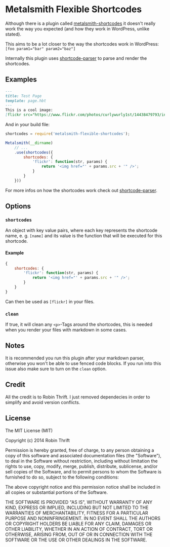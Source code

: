 # Metalsmith Flexible Shortcodes

Although there is a plugin called [metalsmith-shortcodes](https://github.com/ericgj/metalsmith-shortcodes) it doesn't really work the
way you expected (and how they work in WordPress, unlike stated). 

This aims to be a lot closer to the way the shortcodes work in WordPress:
`[foo param1="bar" param2="baz"]`

Internally this plugin uses [shortcode-parser](https://github.com/derdesign/shortcode-parser) to parse and render the shortcodes.


## Examples
```markdown
---
title: Test Page
template: page.hbt
---
This is a cool image:
[flickr src="https://www.flickr.com/photos/curlywurly1st/14438479793/in/explore-2014-06-14"]
```

And in your build file:

```js
shortcodes = require('metalsmith-flexible-shortcodes');

Metalsmith(__dirname)
    // ...
    .use(shortcodes({
        shortcodes: {
            'flickr': function(str, params) {
                return '<img href="' + params.src + '" />';
            }
        }
    }))
```

For more infos on how the shortcodes work check out [shortcode-parser](https://github.com/derdesign/shortcode-parser).

## Options

### `shortcodes`
An object with key value pairs, where each key represents the shortcode name, e. g. `[name]` and its value is the function that will be executed for this shortcode.

#### Example
```js
{
    shortcodes: {
        'flickr': function(str, params) {
            return '<img href="' + params.src + '" />';
        }
    }
}
```
Can then be used as `[flickr]` in your files.


### `clean` 
If true, it will clean any `<p>`-Tags around the shortcodes, this is needed when you render your files with markdown in some cases.


## Notes
It is recommended you run this plugin after your markdown parser, otherwise you won't be able to use fenced code blocks. If you run into this issue also make sure to turn on the `clean` option.


## Credit
All the credit is to Robin Thrift. I just removed dependecies in order
to simplify and avoid version conflicts.

## License
The MIT License (MIT)

Copyright (c) 2014 Robin Thrift

Permission is hereby granted, free of charge, to any person obtaining a copy
of this software and associated documentation files (the "Software"), to deal
in the Software without restriction, including without limitation the rights
to use, copy, modify, merge, publish, distribute, sublicense, and/or sell
copies of the Software, and to permit persons to whom the Software is
furnished to do so, subject to the following conditions:

The above copyright notice and this permission notice shall be included in
all copies or substantial portions of the Software.

THE SOFTWARE IS PROVIDED "AS IS", WITHOUT WARRANTY OF ANY KIND, EXPRESS OR
IMPLIED, INCLUDING BUT NOT LIMITED TO THE WARRANTIES OF MERCHANTABILITY,
FITNESS FOR A PARTICULAR PURPOSE AND NONINFRINGEMENT. IN NO EVENT SHALL THE
AUTHORS OR COPYRIGHT HOLDERS BE LIABLE FOR ANY CLAIM, DAMAGES OR OTHER
LIABILITY, WHETHER IN AN ACTION OF CONTRACT, TORT OR OTHERWISE, ARISING FROM,
OUT OF OR IN CONNECTION WITH THE SOFTWARE OR THE USE OR OTHER DEALINGS IN
THE SOFTWARE.
